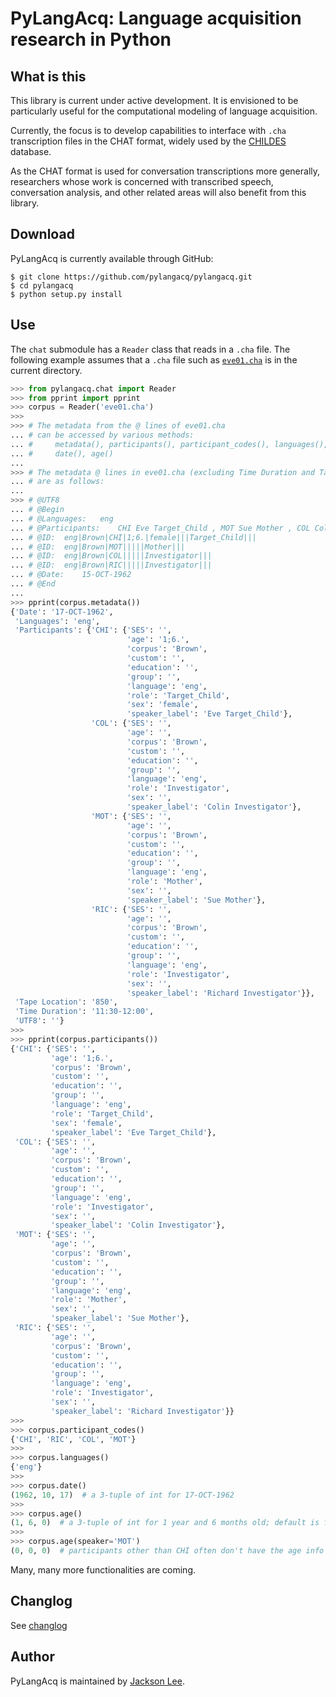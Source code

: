 PyLangAcq: Language acquisition research in Python
==================================================

What is this
------------

This library is current under active development. It is envisioned to be particularly useful for the computational modeling of language acquisition.

Currently, the focus is to develop capabilities to interface with `.cha` transcription files in the CHAT format, widely used by the [CHILDES](http://childes.psy.cmu.edu/) database.

As the CHAT format is used for conversation transcriptions more generally, researchers whose work is concerned with transcribed speech, conversation analysis, and other related areas will also benefit from this library.

Download
--------

PyLangAcq is currently available through GitHub:

    $ git clone https://github.com/pylangacq/pylangacq.git
    $ cd pylangacq
    $ python setup.py install

Use
---

The `chat` submodule has a `Reader` class that reads in a `.cha` file. The following example assumes that a `.cha` file such as [`eve01.cha`](http://childes.psy.cmu.edu/browser/index.php?url=Eng-NA-MOR/Brown/Eve/eve01.cha) is in the current directory.

```python
>>> from pylangacq.chat import Reader
>>> from pprint import pprint
>>> corpus = Reader('eve01.cha')
>>>
>>> # The metadata from the @ lines of eve01.cha
... # can be accessed by various methods:
... #     metadata(), participants(), participant_codes(), languages(),
... #     date(), age()
...
>>> # The metadata @ lines in eve01.cha (excluding Time Duration and Tape Location)
... # are as follows:
...
>>> # @UTF8
... # @Begin
... # @Languages:	eng
... # @Participants:	CHI Eve Target_Child , MOT Sue Mother , COL Colin Investigator , RIC Richard Investigator
... # @ID:	eng|Brown|CHI|1;6.|female|||Target_Child|||
... # @ID:	eng|Brown|MOT|||||Mother|||
... # @ID:	eng|Brown|COL|||||Investigator|||
... # @ID:	eng|Brown|RIC|||||Investigator|||
... # @Date:	15-OCT-1962
... # @End
...
>>> pprint(corpus.metadata())
{'Date': '17-OCT-1962',
 'Languages': 'eng',
 'Participants': {'CHI': {'SES': '',
                          'age': '1;6.',
                          'corpus': 'Brown',
                          'custom': '',
                          'education': '',
                          'group': '',
                          'language': 'eng',
                          'role': 'Target_Child',
                          'sex': 'female',
                          'speaker_label': 'Eve Target_Child'},
                  'COL': {'SES': '',
                          'age': '',
                          'corpus': 'Brown',
                          'custom': '',
                          'education': '',
                          'group': '',
                          'language': 'eng',
                          'role': 'Investigator',
                          'sex': '',
                          'speaker_label': 'Colin Investigator'},
                  'MOT': {'SES': '',
                          'age': '',
                          'corpus': 'Brown',
                          'custom': '',
                          'education': '',
                          'group': '',
                          'language': 'eng',
                          'role': 'Mother',
                          'sex': '',
                          'speaker_label': 'Sue Mother'},
                  'RIC': {'SES': '',
                          'age': '',
                          'corpus': 'Brown',
                          'custom': '',
                          'education': '',
                          'group': '',
                          'language': 'eng',
                          'role': 'Investigator',
                          'sex': '',
                          'speaker_label': 'Richard Investigator'}},
 'Tape Location': '850',
 'Time Duration': '11:30-12:00',
 'UTF8': ''}
>>>
>>> pprint(corpus.participants())
{'CHI': {'SES': '',
         'age': '1;6.',
         'corpus': 'Brown',
         'custom': '',
         'education': '',
         'group': '',
         'language': 'eng',
         'role': 'Target_Child',
         'sex': 'female',
         'speaker_label': 'Eve Target_Child'},
 'COL': {'SES': '',
         'age': '',
         'corpus': 'Brown',
         'custom': '',
         'education': '',
         'group': '',
         'language': 'eng',
         'role': 'Investigator',
         'sex': '',
         'speaker_label': 'Colin Investigator'},
 'MOT': {'SES': '',
         'age': '',
         'corpus': 'Brown',
         'custom': '',
         'education': '',
         'group': '',
         'language': 'eng',
         'role': 'Mother',
         'sex': '',
         'speaker_label': 'Sue Mother'},
 'RIC': {'SES': '',
         'age': '',
         'corpus': 'Brown',
         'custom': '',
         'education': '',
         'group': '',
         'language': 'eng',
         'role': 'Investigator',
         'sex': '',
         'speaker_label': 'Richard Investigator'}}
>>>
>>> corpus.participant_codes()
{'CHI', 'RIC', 'COL', 'MOT'}
>>>
>>> corpus.languages()
{'eng'}
>>>
>>> corpus.date()
(1962, 10, 17)  # a 3-tuple of int for 17-OCT-1962
>>>
>>> corpus.age()
(1, 6, 0)  # a 3-tuple of int for 1 year and 6 months old; default is for CHI
>>>
>>> corpus.age(speaker='MOT')
(0, 0, 0)  # participants other than CHI often don't have the age info
```

Many, many more functionalities are coming.


Changlog
--------

See [changlog](ChangeLog.md)


Author
------

PyLangAcq is maintained by [Jackson Lee](http://jacksonllee.com/).

